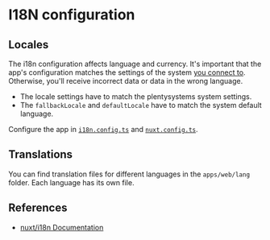 # I18N configuration

## Locales

The i18n configuration affects language and currency. It's important that the app's configuration matches the settings of the system [you connect to](middleware.md). Otherwise, you'll receive incorrect data or data in the wrong language.

- The locale settings have to match the plentysystems system settings.
- The `fallbackLocale` and `defaultLocale` have to match the system default language.

Configure the app in [`i18n.config.ts`](../../apps/web/i18n.config.ts) and [`nuxt.config.ts`](../../apps/web/nuxt.config.ts).

## Translations

You can find translation files for different languages in the `apps/web/lang` folder. Each language has its own file.

## References

- [nuxt/i18n Documentation](https://i18n.nuxtjs.org/)
